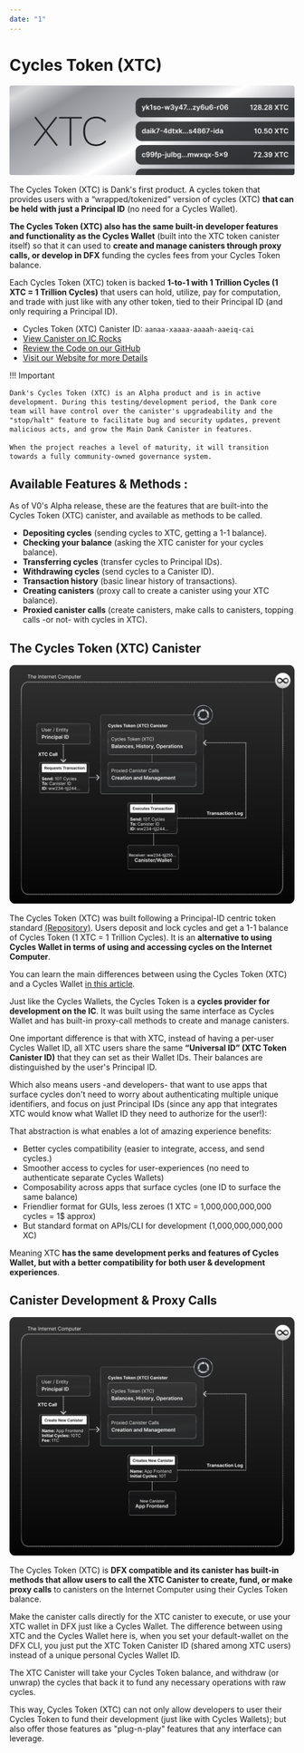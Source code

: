 ```yaml
---
date: "1"
---
```


# Cycles Token (XTC)

![](imgs/xtc-trx.png)

The Cycles Token (XTC) is Dank's first product. A cycles token that provides users with a “wrapped/tokenized” version of cycles (XTC) **that can be held with just a Principal ID** (no need for a Cycles Wallet).

**The Cycles Token (XTC) also has the same built-in developer features and functionality as the Cycles Wallet** (built into the XTC token canister itself) so that it can used to **create and manage canisters through proxy calls, or develop in DFX** funding the cycles fees from your Cycles Token balance.

Each Cycles Token (XTC) token is backed **1-to-1 with 1 Trillion Cycles (1 XTC = 1 Trillion Cycles)**  that users can hold, utilize, pay for computation, and trade with just like with any other token, tied to their Principal ID (and only requiring a Principal ID).

- Cycles Token (XTC) Canister ID: ```aanaa-xaaaa-aaaah-aaeiq-cai```
- [View Canister on IC Rocks](https://ic.rocks/principal/aanaa-xaaaa-aaaah-aaeiq-cai)
- [Review the Code on our GitHub](https://github.com/Psychedelic/dank/tree/main/xtc)
- [Visit our Website for more Details](https://dank.ooo/xtc/)


!!! Important

    Dank's Cycles Token (XTC) is an Alpha product and is in active development. During this testing/development period, the Dank core team will have control over the canister's upgradeability and the "stop/halt" feature to facilitate bug and security updates, prevent malicious acts, and grow the Main Dank Canister in features. 
    
    When the project reaches a level of maturity, it will transition towards a fully community-owned governance system.

## Available Features & Methods  :

As of V0's Alpha release, these are the features that are built-into the Cycles Token (XTC) canister, and available as methods to be called.

- **Depositing cycles** (sending cycles to XTC, getting a 1-1 balance).
- **Checking your balance** (asking the XTC canister for your cycles balance).
- **Transferring cycles** (transfer cycles to Principal IDs).
- **Withdrawing cycles** (send cycles to a Canister ID).
- **Transaction history** (basic linear history of transactions).
- **Creating canisters** (proxy call to create a canister using your XTC balance).
- **Proxied canister calls** (create canisters, make calls to canisters, topping calls -or not- with cycles in XTC).

## The Cycles Token (XTC) Canister
![](imgs/transactions.svg)

The Cycles Token (XTC) was built following a Principal-ID centric token standard [(Repository)](https://github.com/Psychedelic/standards). Users deposit and lock cycles and get a 1-1 balance of Cycles Token (1 XTC = 1 Trillion Cycles). It is an **alternative to using Cycles Wallet in terms of using and accessing cycles on the Internet Computer**.

You can learn the main differences between using the Cycles Token (XTC) and a Cycles Wallet [in this article](https://medium.com/@dank_ois/b9a1d3ddcebe?source=friends_link&sk=0d4c790eda6883d1c013b10cdb8f89f4).

Just like the Cycles Wallets, the Cycles Token is a **cycles provider for development on the IC**. It was built using the same interface as Cycles Wallet and has built-in proxy-call methods to create and manage canisters.

One important difference is that with XTC, instead of having a per-user Cycles Wallet ID, all XTC users share the same **“Universal ID” (XTC Token Canister ID)** that they can set as their Wallet IDs. Their balances are distinguished by the user's Principal ID.

Which also means users -and developers- that want to use apps that surface cycles don't need to worry about authenticating multiple unique identifiers, and focus on just Principal IDs (since any app that integrates XTC would know what Wallet ID they need to authorize for the user!):

That abstraction is what enables a lot of amazing experience benefits:

- Better cycles compatibility (easier to integrate, access, and send cycles.)
- Smoother access to cycles for user-experiences (no need to authenticate separate Cycles Wallets)
- Composability across apps that surface cycles (one ID to surface the same balance)
- Friendlier format for GUIs, less zeroes (1 XTC = 1,000,000,000,000 cycles = 1$ approx)
- But standard format on APIs/CLI for development (1,000,000,000,000 XC)

Meaning XTC **has the same development perks and features of Cycles Wallet, but with a better compatibility for both user & development experiences**.


## Canister Development & Proxy Calls
![](imgs/canister-proxy.svg)

The Cycles Token (XTC) is **DFX compatible and its canister has built-in methods that allow users to call the XTC Canister to create, fund, or make proxy calls** to canisters on the Internet Computer using their Cycles Token balance.

Make the canister calls directly for the XTC canister to execute, or use your XTC wallet in DFX just like a Cycles Wallet. The difference between using XTC and the Cycles Wallet here is, when you set your default-wallet on the DFX CLI, you just put the XTC Token Canister ID (shared among XTC users) instead of a unique personal Cycles Wallet ID.

The XTC Canister will take your Cycles Token balance, and withdraw (or unwrap) the cycles that back it to fund any necessary operations with raw cycles.

This way, Cycles Token (XTC) can not only allow developers to user their Cycles Token to fund their development (just like with Cycles Wallets); but also offer those features as "plug-n-play" features that any interface can leverage.